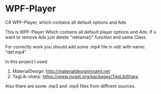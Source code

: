 # WPF-Player
C# WPF-Player, which contains all default options and Ads

This is WPF-Player
Which contains all default player options and Ads.
If u want to remove Ads just delete "reklama()" function and same Class.

For correctly work you should add some .mp4 file in vid/ with name: "def.mp4"


In this project I used: 
1) MaterialDesign: http://materialdesigninxaml.net
2) TagLib-sharp: https://www.nuget.org/packages/TagLibSharp

Also there are some .mp3 and .mp4 files from diffirent sources.
